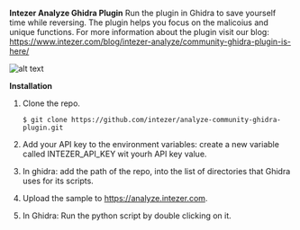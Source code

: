 **Intezer Analyze Ghidra Plugin**
Run the plugin in Ghidra to save yourself time while reversing.
The plugin helps you focus on the malicoius and unique functions.
For more information about the plugin visit our blog: 
https://www.intezer.com/blog/intezer-analyze/community-ghidra-plugin-is-here/

![alt text](https://github.com/intezer/analyze-community-ghidra-plugin/blob/master/media/ghidra_community.gif)

**Installation**
1. Clone the repo.

    ```
    $ git clone https://github.com/intezer/analyze-community-ghidra-plugin.git
    ```  
    
1. Add your API key to the environment variables: create a new variable called INTEZER_API_KEY wit yourh API key value.
1. In ghidra: add the path of the repo, into the list of directories that Ghidra uses for its scripts.
1. Upload the sample to https://analyze.intezer.com.
1. In Ghidra: Run the python script by double clicking on it.

